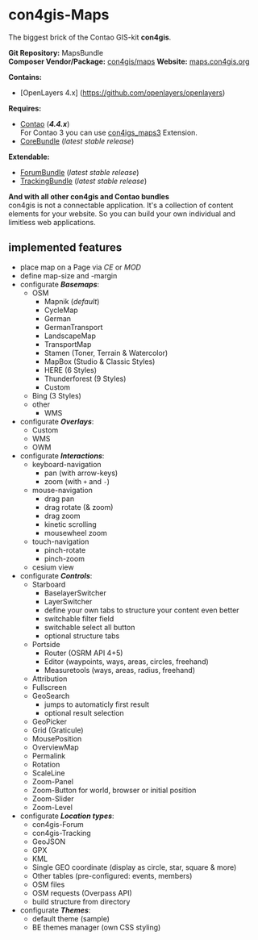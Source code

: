 con4gis-Maps
============
The biggest brick of the Contao GIS-kit **con4gis**.

**Git Repository:** MapsBundle  
**Composer Vendor/Package:** [con4gis/maps](https://packagist.org/packages/con4gis/maps)
**Website:** [maps.con4gis.org](https://maps.con4gis.org)

**Contains:**
- [OpenLayers 4.x] (https://github.com/openlayers/openlayers)

**Requires:**
- [Contao](https://github.com/contao/core) (***4.4.x***)   
For Contao 3 you can use [con4igs_maps3](https://github.com/Kuestenschmiede/con4gis_maps3/releases) Extension.
- [CoreBundle](https://github.com/Kuestenschmiede/CoreBundle/releases) (*latest stable release*)

**Extendable:**
- [ForumBundle](https://github.com/Kuestenschmiede/ForumBundle/releases) (*latest stable release*)
- [TrackingBundle](https://github.com/Kuestenschmiede/TrackingBundle/releases) (*latest stable release*)
  
**And with all other con4gis and Contao bundles**  
con4gis is not a connectable application. It's a collection of content 
elements for your website. So you can build your own individual and limitless web applications.

implemented features
----------------
- place map on a Page via *CE* or *MOD*
- define map-size and -margin
- configurate ***Basemaps***:
    - OSM
        - Mapnik (*default*)
        - CycleMap
        - German
        - GermanTransport
        - LandscapeMap
        - TransportMap
        - Stamen (Toner, Terrain & Watercolor)
        - MapBox (Studio & Classic Styles)
        - HERE (6 Styles)
        - Thunderforest (9 Styles)
        - Custom
    - Bing (3 Styles)
    - other
        - WMS
- configurate ***Overlays***:
    - Custom
    - WMS
    - OWM
- configurate ***Interactions***:
    - keyboard-navigation
        - pan (with arrow-keys)
        - zoom (with `+` and `-`)
    - mouse-navigation
        - drag pan
        - drag rotate (& zoom)
        - drag zoom
        - kinetic scrolling
        - mousewheel zoom
    - touch-navigation
        - pinch-rotate
        - pinch-zoom
    - cesium view
- configurate ***Controls***:
    - Starboard
        - BaselayerSwitcher
        - LayerSwitcher
        - define your own tabs to structure your content even better
        - switchable filter field
        - switchable select all button
        - optional structure tabs
    - Portside
        - Router (OSRM API 4+5)
        - Editor (waypoints, ways, areas, circles, freehand)
        - Measuretools (ways, areas, radius, freehand)
    - Attribution
    - Fullscreen
    - GeoSearch
        - jumps to automaticly first result
        - optional result selection
    - GeoPicker
    - Grid (Graticule)
    - MousePosition
    - OverviewMap
    - Permalink
    - Rotation
    - ScaleLine
    - Zoom-Panel
    - Zoom-Button for world, browser or initial position
    - Zoom-Slider
    - Zoom-Level
- configurate ***Location types***:
    - con4gis-Forum
    - con4gis-Tracking
    - GeoJSON
    - GPX
    - KML
    - Single GEO coordinate (display as circle, star, square & more)
    - Other tables (pre-configured: events, members)
    - OSM files
    - OSM requests (Overpass API)
    - build structure from directory 
- configurate ***Themes***:
    - default theme (sample)
    - BE themes manager (own CSS styling)
